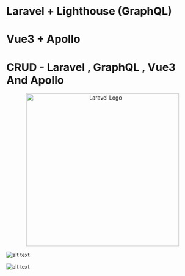 # Laravel + Lighthouse (GraphQL)
# Vue3 + Apollo

# CRUD - Laravel , GraphQL , Vue3 And Apollo

<p align="center"><a href="https://laravel.com" target="_blank"><img src="https://raw.githubusercontent.com/laravel/art/master/logo-lockup/5%20SVG/2%20CMYK/1%20Full%20Color/laravel-logolockup-cmyk-red.svg" width="400" alt="Laravel Logo"></a></p>


![alt text](https://github.com/AjayYadavAi/laravel9-graphql-vue-3/blob/setup/image.png?raw=true)


![alt text](https://github.com/AjayYadavAi/laravel9-graphql-vue-3/blob/setup/crud.png?raw=true)

